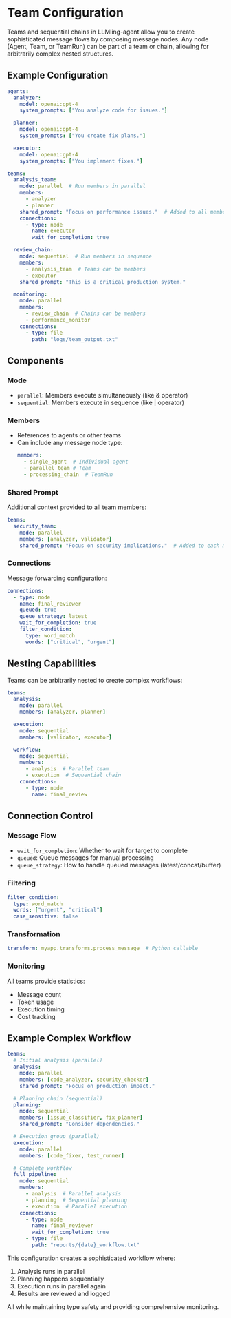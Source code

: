 # Team Configuration

Teams and sequential chains in LLMling-agent allow you to create sophisticated message flows by composing message nodes. Any node (Agent, Team, or TeamRun) can be part of a team or chain, allowing for arbitrarily complex nested structures.

## Example Configuration

```yaml
agents:
  analyzer:
    model: openai:gpt-4
    system_prompts: ["You analyze code for issues."]

  planner:
    model: openai:gpt-4
    system_prompts: ["You create fix plans."]

  executor:
    model: openai:gpt-4
    system_prompts: ["You implement fixes."]

teams:
  analysis_team:
    mode: parallel  # Run members in parallel
    members:
      - analyzer
      - planner
    shared_prompt: "Focus on performance issues."  # Added to all members' prompts
    connections:
      - type: node
        name: executor
        wait_for_completion: true

  review_chain:
    mode: sequential  # Run members in sequence
    members:
      - analysis_team  # Teams can be members
      - executor
    shared_prompt: "This is a critical production system."

  monitoring:
    mode: parallel
    members:
      - review_chain  # Chains can be members
      - performance_monitor
    connections:
      - type: file
        path: "logs/team_output.txt"
```

## Components

### Mode
- `parallel`: Members execute simultaneously (like & operator)
- `sequential`: Members execute in sequence (like | operator)

### Members
- References to agents or other teams
- Can include any message node type:
  ```yaml
  members:
    - single_agent  # Individual agent
    - parallel_team # Team
    - processing_chain  # TeamRun
  ```

### Shared Prompt
Additional context provided to all team members:
```yaml
teams:
  security_team:
    mode: parallel
    members: [analyzer, validator]
    shared_prompt: "Focus on security implications."  # Added to each member's input
```

### Connections
Message forwarding configuration:
```yaml
connections:
  - type: node
    name: final_reviewer
    queued: true
    queue_strategy: latest
    wait_for_completion: true
    filter_condition:
      type: word_match
      words: ["critical", "urgent"]
```

## Nesting Capabilities

Teams can be arbitrarily nested to create complex workflows:

```yaml
teams:
  analysis:
    mode: parallel
    members: [analyzer, planner]

  execution:
    mode: sequential
    members: [validator, executor]

  workflow:
    mode: sequential
    members:
      - analysis  # Parallel team
      - execution  # Sequential chain
    connections:
      - type: node
        name: final_review
```

## Connection Control

### Message Flow
- `wait_for_completion`: Whether to wait for target to complete
- `queued`: Queue messages for manual processing
- `queue_strategy`: How to handle queued messages (latest/concat/buffer)

### Filtering
```yaml
filter_condition:
  type: word_match
  words: ["urgent", "critical"]
  case_sensitive: false
```

### Transformation
```yaml
transform: myapp.transforms.process_message  # Python callable
```

### Monitoring
All teams provide statistics:
- Message count
- Token usage
- Execution timing
- Cost tracking

## Example Complex Workflow

```yaml
teams:
  # Initial analysis (parallel)
  analysis:
    mode: parallel
    members: [code_analyzer, security_checker]
    shared_prompt: "Focus on production impact."

  # Planning chain (sequential)
  planning:
    mode: sequential
    members: [issue_classifier, fix_planner]
    shared_prompt: "Consider dependencies."

  # Execution group (parallel)
  execution:
    mode: parallel
    members: [code_fixer, test_runner]

  # Complete workflow
  full_pipeline:
    mode: sequential
    members:
      - analysis  # Parallel analysis
      - planning  # Sequential planning
      - execution  # Parallel execution
    connections:
      - type: node
        name: final_reviewer
        wait_for_completion: true
      - type: file
        path: "reports/{date}_workflow.txt"
```

This configuration creates a sophisticated workflow where:
1. Analysis runs in parallel
2. Planning happens sequentially
3. Execution runs in parallel again
4. Results are reviewed and logged

All while maintaining type safety and providing comprehensive monitoring.

